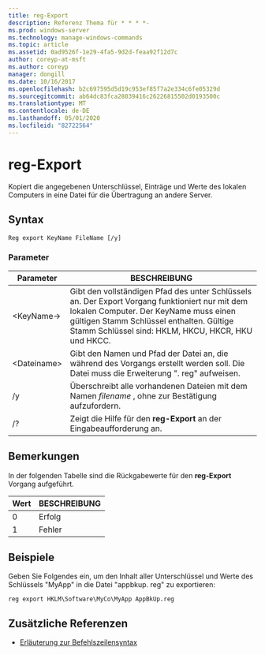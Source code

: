 ```yaml
---
title: reg-Export
description: Referenz Thema für * * * *-
ms.prod: windows-server
ms.technology: manage-windows-commands
ms.topic: article
ms.assetid: 0ad9526f-1e29-4fa5-9d2d-feaa92f12d7c
author: coreyp-at-msft
ms.author: coreyp
manager: dongill
ms.date: 10/16/2017
ms.openlocfilehash: b2c697595d5d19c953ef85f7a2e334c6fe05329d
ms.sourcegitcommit: ab64dc83fca28039416c26226815502d0193500c
ms.translationtype: MT
ms.contentlocale: de-DE
ms.lasthandoff: 05/01/2020
ms.locfileid: "82722564"
---
```

# <a name="reg-export"></a>reg-Export



Kopiert die angegebenen Unterschlüssel, Einträge und Werte des lokalen Computers in eine Datei für die Übertragung an andere Server.



## <a name="syntax"></a>Syntax

```
Reg export KeyName FileName [/y]
```

### <a name="parameters"></a>Parameter

|Parameter|BESCHREIBUNG|
|---------|-----------|
|\<KeyName->|Gibt den vollständigen Pfad des unter Schlüssels an. Der Export Vorgang funktioniert nur mit dem lokalen Computer. Der KeyName muss einen gültigen Stamm Schlüssel enthalten. Gültige Stamm Schlüssel sind: HKLM, HKCU, HKCR, HKU und HKCC.|
|\<Dateiname>|Gibt den Namen und Pfad der Datei an, die während des Vorgangs erstellt werden soll. Die Datei muss die Erweiterung ". reg" aufweisen.|
|/y|Überschreibt alle vorhandenen Dateien mit dem Namen *filename* , ohne zur Bestätigung aufzufordern.|
|/?|Zeigt die Hilfe für den **reg-Export** an der Eingabeaufforderung an.|

## <a name="remarks"></a>Bemerkungen

In der folgenden Tabelle sind die Rückgabewerte für den **reg-Export** Vorgang aufgeführt.

|Wert|BESCHREIBUNG|
|-----|-----------|
|0|Erfolg|
|1|Fehler|

## <a name="examples"></a>Beispiele

Geben Sie Folgendes ein, um den Inhalt aller Unterschlüssel und Werte des Schlüssels "MyApp" in die Datei "appbkup. reg" zu exportieren:
```
reg export HKLM\Software\MyCo\MyApp AppBkUp.reg
```

## <a name="additional-references"></a>Zusätzliche Referenzen

- [Erläuterung zur Befehlszeilensyntax](command-line-syntax-key.md)